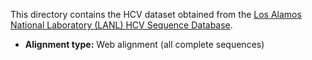 This directory contains the HCV dataset obtained from the [Los Alamos National Laboratory (LANL) HCV Sequence Database](https://hcv.lanl.gov/content/sequence/NEWALIGN/align.html).

* **Alignment type:** Web alignment (all complete sequences)

